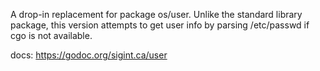 A drop-in replacement for package os/user. Unlike the standard library package,
this version attempts to get user info by parsing /etc/passwd if cgo is not available.

docs: https://godoc.org/sigint.ca/user
